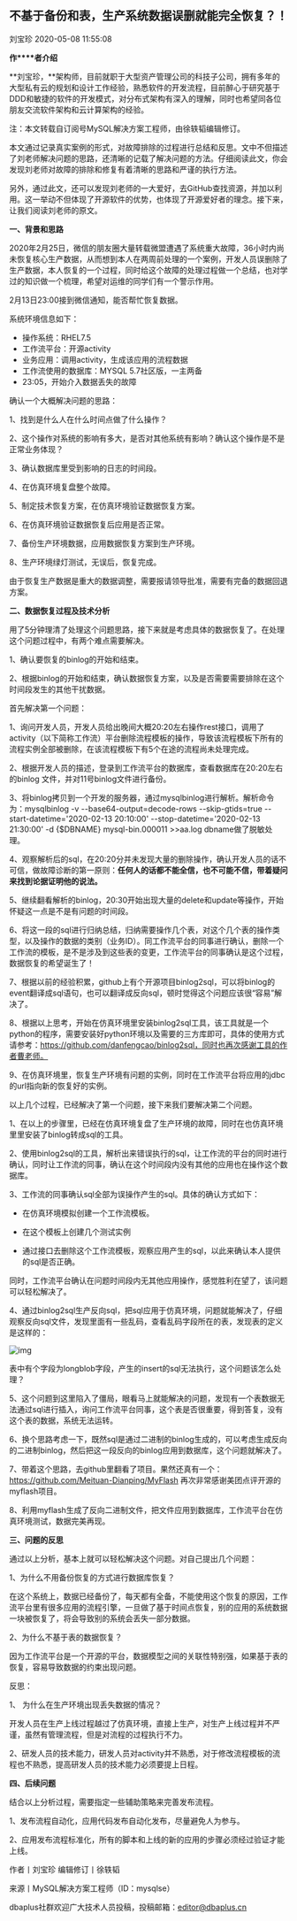 ## 不基于备份和表，生产系统数据误删就能完全恢复？！

刘宝珍 2020-05-08 11:55:08

**作****者介绍**

**刘宝珍，**架构师，目前就职于大型资产管理公司的科技子公司，拥有多年的大型私有云的规划和设计工作经验，熟悉软件的开发流程，目前醉心于研究基于DDD和敏捷的软件的开发模式，对分布式架构有深入的理解，同时也希望同各位朋友交流软件架构和云计算架构的经验。

 

注：本文转载自订阅号MySQL解决方案工程师，由徐轶韬编辑修订。

 

本文通过记录真实案例的形式，对故障排除的过程进行总结和反思。文中不但描述了刘老师解决问题的思路，还清晰的记载了解决问题的方法。仔细阅读此文，你会发现刘老师对故障的排除和修复有着清晰的思路和严谨的执行方法。

 

另外，通过此文，还可以发现刘老师的一大爱好，去GitHub查找资源，并加以利用。这一举动不但体现了开源软件的优势，也体现了开源爱好者的理念。接下来，让我们阅读刘老师的原文。

 

**一、背景和思路**

 

2020年2月25日，微信的朋友圈大量转载微盟遭遇了系统重大故障，36小时内尚未恢复核心生产数据，从而想到本人在两周前处理的一个案例，开发人员误删除了生产数据，本人恢复的一个过程，同时给这个故障的处理过程做一个总结，也对学过的知识做一个梳理，希望对运维的同学们有一个警示作用。

 

2月13日23:00接到微信通知，能否帮忙恢复数据。

 

系统环境信息如下：

 

- 操作系统：RHEL7.5
- 工作流平台：开源activity
- 业务应用：调用activity，生成该应用的流程数据
- 工作流使用的数据库：MYSQL 5.7社区版，一主两备
- 23:05，开始介入数据丢失的故障

 

确认一个大概解决问题的思路：

 

1、找到是什么人在什么时间点做了什么操作？

 

2、这个操作对系统的影响有多大，是否对其他系统有影响？确认这个操作是不是正常业务体现？

 

3、确认数据库里受到影响的日志的时间段。

 

4、在仿真环境复盘整个故障。

 

5、制定技术恢复方案，在仿真环境验证数据恢复方案。

 

6、在仿真环境验证数据恢复后应用是否正常。

 

7、备份生产环境数据，应用数据恢复方案到生产环境。

 

8、生产环境绿灯测试，无误后，恢复完成。

 

由于恢复生产数据是重大的数据调整，需要报请领导批准，需要有完备的数据回退方案。

 

**二、数据恢复过程及技术分析**

 

用了5分钟理清了处理这个问题思路，接下来就是考虑具体的数据恢复了。在处理这个问题过程中，有两个难点需要解决。

 

1、确认要恢复的binlog的开始和结束。

 

2、根据binlog的开始和结束，确认数据恢复方案，以及是否需要需要排除在这个时间段发生的其他干扰数据。

 

首先解决第一个问题：

 

1、询问开发人员，开发人员给出晚间大概20:20左右操作rest接口，调用了activity（以下简称工作流）平台删除流程模板的操作，导致该流程模板下所有的流程实例全部被删除，在该流程模板下有5个在途的流程尚未处理完成。

 

2、根据开发人员的描述，登录到工作流平台的数据库，查看数据库在20:20左右的binlog 文件，并对11号binlog文件进行备份。

 

3、将binlog拷贝到一个开发的服务器，通过mysqlbinlog进行解析。解析命令为：mysqlbinlog -v --base64-output=decode-rows --skip-gtids=true --start-datetime='2020-02-13 20:10:00' --stop-datetime='2020-02-13 21:30:00' -d {$DBNAME} mysql-bin.000011 >>aa.log dbname做了脱敏处理。

 

4、观察解析后的sql，在20:20分并未发现大量的删除操作，确认开发人员的话不可信，做故障诊断的第一原则：**任何人的话都不能全信，也不可能不信，带着疑问来找到论据证明他的说法。**

 

5、继续翻看解析的binlog，20:30开始出现大量的delete和update等操作，开始怀疑这一点是不是有问题的时间段。

 

6、将这一段的sql进行归纳总结，归纳需要操作几个表，对这个几个表的操作类型，以及操作的数据的类别（业务ID）。同工作流平台的同事进行确认，删除一个工作流的模板，是不是涉及到这些表的变更，工作流平台的同事确认是这个过程，数据恢复的希望诞生了！

 

7、根据以前的经验积累，github上有个开源项目binlog2sql，可以将binlog的event翻译成sql语句，也可以翻译成反向sql，顿时觉得这个问题应该很“容易”解决了。

 

8、根据以上思考，开始在仿真环境里安装binlog2sql工具，该工具就是一个python的程序，需要安装好python环境以及需要的三方库即可，具体的使用方式请参考：https://github.com/danfengcao/binlog2sql，同时也再次感谢工具的作者曹老师。

 

9、在仿真环境里，恢复生产环境有问题的实例，同时在工作流平台将应用的jdbc的url指向新的恢复好的实例。

 

以上几个过程，已经解决了第一个问题，接下来我们要解决第二个问题。

 

1、在以上的步骤里，已经在仿真环境复盘了生产环境的故障，同时在也仿真环境里里安装了binlog转成sql的工具。

 

2、使用binlog2sql的工具，解析出来错误执行的sql，让工作流的平台的同时进行确认，同时让工作流的同事，确认在这个时间段内没有其他的应用也在操作这个数据库。

 

3、工作流的同事确认sql全部为误操作产生的sql。具体的确认方式如下：

 

- 在仿真环境模拟创建一个工作流模板。

- 在这个模板上创建几个测试实例

- 通过接口去删除这个工作流模板，观察应用产生的sql，以此来确认本人提供的sql是否正确。

   

 

 

同时，工作流平台确认在问题时间段内无其他应用操作，感觉胜利在望了，该问题可以轻松解决了。

 

4、通过binlog2sql生产反向sql，把sql应用于仿真环境，问题就能解决了，仔细观察反向sql文件，发现里面有一些乱码，查看乱码字段所在的表，发现表的定义是这样的：

 

![img](https://dbaplus.cn/uploadfile/2020/0508/20200508115618376.png)

 

表中有个字段为longblob字段，产生的insert的sql无法执行，这个问题该怎么处理？

 

5、这个问题到这里陷入了僵局，眼看马上就能解决的问题，发现有一个表数据无法通过sql进行插入，询问工作流平台同事，这个表是否很重要，得到答复，没有这个表的数据，系统无法运转。

 

6、换个思路考虑一下，既然sql是通过二进制的binlog生成的，可以考虑生成反向的二进制binlog，然后把这一段反向的binlog应用到数据库，这个问题就解决了。

 

7、带着这个思路，去github里翻看了项目。果然还真有一个：https://github.com/Meituan-Dianping/MyFlash 再次非常感谢美团点评开源的myflash项目。

 

8、利用myflash生成了反向二进制文件，把文件应用到数据库，工作流平台在仿真环境测试，数据完美再现。

 

**三、问题的反思**

 

通过以上分析，基本上就可以轻松解决这个问题。对自己提出几个问题：

 

1、为什么不用备份恢复的方式进行数据库恢复？

 

在这个系统上，数据已经备份了，每天都有全备，不能使用这个恢复的原因，工作流平台里有很多应用的流程引擎，一旦做了基于时间点恢复，别的应用的系统数据一块被恢复了，将会导致别的系统会丢失一部分数据。

 

2、为什么不基于表的数据恢复？

 

因为工作流平台是一个开源的平台，数据模型之间的关联性特别强，如果基于表的恢复，容易导致数据的约束出现问题。

 

反思：

 

1、 为什么在生产环境出现丢失数据的情况？

 

开发人员在生产上线过程越过了仿真环境，直接上生产，对生产上线过程并不严谨，虽然有管理流程，但是对流程的过程执行不力。

 

2、研发人员的技术能力，研发人员对activity并不熟悉，对于修改流程模板的流程也不熟悉，提高研发人员的技术能力必须要提上日程。

 

**四、后续问题**

 

结合以上分析过程，需要指定一些辅助策略来完善发布流程。

 

1、发布流程自动化，应用代码发布自动化发布，尽量避免人为参与。

 

2、应用发布流程标准化，所有的脚本和上线的新的应用的步骤必须经过验证才能上线。

 

作者丨刘宝珍  编辑修订丨徐轶韬

来源丨MySQL解决方案工程师（ID：mysqlse）

dbaplus社群欢迎广大技术人员投稿，投稿邮箱：editor@dbaplus.cn